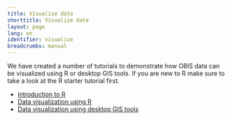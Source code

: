 ```yaml
---
title: Visualize data
shorttitle: Visualize data
layout: page
lang: en
identifier: visualize
breadcrumbs: manual
---
```


We have created a number of tutorials to demonstrate how OBIS data can be visualized using R or desktop GIS tools. If you are new to R make sure to take a look at the R starter tutorial first.

- [Introduction to R](/manual/intror)
- [Data visualization using R](/manual/visualization)
- [Data visualization using desktop GIS tools](/manual/desktopgis)
